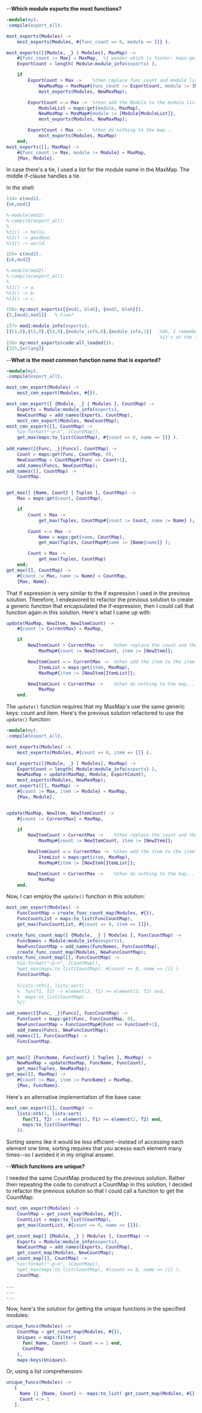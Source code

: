 --**Which module exports the most functions?**
```erlang
-module(my).
-compile(export_all).

most_exports(Modules) ->
    most_exports(Modules, #{func_count => 0, module => []} ).

most_exports([{Module, _} | Modules], MaxMap) ->
    #{func_count := Max} = MaxMap,  %I wonder which is faster: maps:get() or pattern matching?  You should be able to write: MaxMap#{count}
    ExportCount = length( Module:module_info(exports) ),

    if 
        ExportCount > Max ->    %then replace func_count and module list in the map...
            NewMaxMap = MaxMap#{func_count := ExportCount, module := [Module]},
            most_exports(Modules, NewMaxMap);

        ExportCount =:= Max ->  %then add the Module to the module list in the map...
            ModuleList = maps:get(module, MaxMap),
            NewMaxMap = MaxMap#{module := [Module|ModuleList]},
            most_exports(Modules, NewMaxMap);

        ExportCount < Max ->    %then do nothing to the map...
            most_exports(Modules, MaxMap)
    end;
most_exports([], MaxMap) ->
    #{func_count := Max, module := Module} = MaxMap,
    {Max, Module}.

  ```
In case there's a tie, I used a list for the module name in the MaxMap.  The middle if-clause handles a tie.


In the shell:
```erlang
154> c(mod1).
{ok,mod1}

%-module(mod1).
%-compile(export_all).
%
%t1() -> hello.
%t2() -> goodbye.
%t3() -> world.

155> c(mod2).
{ok,mod2}

%-module(mod2).
%-compile(export_all).
%
%t1() -> a.
%t2() -> b.
%t3() -> c.

156> my:most_exports([{mod1, blah}, {mod2, bleh}]).
{5,[mod2,mod1]}   % Five?

157> mod1:module_info(exports).
[{t1,0},{t2,0},{t3,0},{module_info,0},{module_info,1}]   %Ah, I remember the chapter mentioning this-- 
                                                         %it's at the top of p. 120.
158> my:most_exports(code:all_loaded()).
{325,[erlang]}
```

--**What is the most common function name that is exported?**
```erlang
-module(my).
-compile(export_all).

most_cmn_export(Modules) ->
    most_cmn_export(Modules, #{}).

most_cmn_export([ {Module, _} | Modules ], CountMap) ->
    Exports = Module:module_info(exports),
    NewCountMap = add_names(Exports, CountMap),
    most_cmn_export(Modules, NewCountMap);
most_cmn_export([], CountMap) ->
    %io:format("~p~n", [CountMap]),
    get_max(maps:to_list(CountMap), #{count => 0, name => []} ).
    
add_names([{Func, _}|Funcs], CountMap) ->
    Count = maps:get(Func, CountMap, 0),
    NewCountMap = CountMap#{Func => Count+1},
    add_names(Funcs, NewCountMap);
add_names([], CountMap) ->
    CountMap.


get_max([ {Name, Count} | Tuples ], CountMap) ->
    Max = maps:get(count, CountMap),

    if
        Count > Max -> 
            get_max(Tuples, CountMap#{count := Count, name := Name} );

        Count =:= Max ->
            Name = maps:get(name, CountMap),
            get_max(Tuples, CountMap#{name := [Name|name]} );

        Count < Max ->
            get_max(Tuples, CountMap)
    end;
get_max([], CountMap) ->
    #{count := Max, name := Name} = CountMap,
    {Max, Name}.
```

That if expression is very similar to the if expression I used in the previous solution.  Therefore, I endeavored to refactor the previous solution to create a generic function that encapsulated the if-expression, then I could call that function again in this solution. Here's what I came up with:

```erlang
update(MaxMap, NewItem, NewItemCount) ->
    #{count := CurrentMax} = MaxMap,

    if 
        NewItemCount > CurrentMax ->    %then replace the count and the item list in the map...
            MaxMap#{count := NewItemCount, item := [NewItem]};

        NewItemCount =:= CurrentMax ->  %then add the item to the item list in the map...
            ItemList = maps:get(item, MaxMap),
            MaxMap#{item := [NewItem|ItemList]};

        NewItemCount < CurrentMax ->    %then do nothing to the map...
            MaxMap
    end.
```
The ```update()``` function requires that my MaxMap's use the same generic keys: count and item.  Here's the previous solution refactored to use the ```update()``` function:

```erlang
-module(my).
-compile(export_all).

most_exports(Modules) ->
    most_exports(Modules, #{count => 0, item => []} ).

most_exports([{Module, _} | Modules], MaxMap) ->
    ExportCount = length( Module:module_info(exports) ),
    NewMaxMap = update(MaxMap, Module, ExportCount),
    most_exports(Modules, NewMaxMap);
most_exports([], MaxMap) ->
    #{count := Max, item := Module} = MaxMap,
    {Max, Module}.


update(MaxMap, NewItem, NewItemCount) ->
    #{count := CurrentMax} = MaxMap,

    if 
        NewItemCount > CurrentMax ->    %then replace the count and the item list in the map...
            MaxMap#{count := NewItemCount, item := [NewItem]};

        NewItemCount =:= CurrentMax ->  %then add the item to the item list in the map...
            ItemList = maps:get(item, MaxMap),
            MaxMap#{item := [NewItem|ItemList]};

        NewItemCount < CurrentMax ->    %then do nothing to the map...
            MaxMap
    end.
```    

Now, I can employ the `update()` function in this solution:
```erlang
most_cmn_export(Modules) ->
    FuncCountMap = create_func_count_map(Modules, #{}),
    FuncCountList = maps:to_list(FuncCountMap),
    get_max(FuncCountList, #{count => 0, item => []}).

create_func_count_map([ {Module, _} | Modules ], FuncCountMap) ->
    FuncNames = Module:module_info(exports),
    NewFuncCountMap = add_names(FuncNames, FuncCountMap),
    create_func_count_map(Modules, NewFuncCountMap);
create_func_count_map([], FuncCountMap) ->
    %io:format("~p~n", [CountMap]),
    %get_max(maps:to_list(CountMap), #{count => 0, name => []} ).
    FuncCountMap.
    
    %lists:nth(1, lists:sort(
    %  fun(T1, T2) -> element(2, T1) >= element(2, T2) end,
    %  maps:to_list(CountMap)
    %)).

add_names([{Func, _}|Funcs], FuncCountMap) ->
    FuncCount = maps:get(Func, FuncCountMap, 0),
    NewFuncCountMap = FuncCountMap#{Func => FuncCount+1},
    add_names(Funcs, NewFuncCountMap);
add_names([], FuncCountMap) ->
    FuncCountMap.


get_max([ {FuncName, FuncCount} | Tuples ], MaxMap) ->
    NewMaxMap = update(MaxMap, FuncName, FuncCount),
    get_max(Tuples, NewMaxMap);
get_max([], MaxMap) ->
    #{count := Max, item := FuncName} = MaxMap,
    {Max, FuncName}.
```

Here's an alternative implementation of the base case:
```erlang
most_cmn_export([], CountMap) ->
    lists:nth(1, lists:sort(
      fun(T1, T2) -> element(2, T1) >= element(2, T2) end,
      maps:to_list(CountMap)
    )).
```
Sorting seems like it would be less efficient--instead of accessing each element one time, sorting requires that you acesss each element many times--so I avoided it in my original answer.

--**Which functions are unique?**

I needed the same CountMap produced by the previous solution.  Rather then repeating the code to construct a CountMap in this solution, I decided to refactor the previous solution so that I could call a function to get the CountMap:

```erlang
most_cmn_export(Modules) ->
    CountMap = get_count_map(Modules, #{}),
    CountList = maps:to_list(CountMap),
    get_max(CountList, #{count => 0, name => []}).

get_count_map([ {Module, _} | Modules ], CountMap) ->
    Exports = Module:module_info(exports),
    NewCountMap = add_names(Exports, CountMap),
    get_count_map(Modules, NewCountMap);
get_count_map([], CountMap) ->
    %io:format("~p~n", [CountMap]),
    %get_max(maps:to_list(CountMap), #{count => 0, name => []} ).
    CountMap.

...
...
...
```

Now, here's the solution for getting the unique functions in the specified modules:
```erlang
unique_funcs(Modules) ->
    CountMap = get_count_map(Modules, #{}),
    Uniques = maps:filter(
      fun(_Name, Count) -> Count =:= 1 end,
      CountMap
    ),
    maps:keys(Uniques).

 ```
 
 Or, using a list comprehension:
 ```erlang
 unique_funcs(Modules) ->
    [
      Name || {Name, Count} <- maps:to_list( get_count_map(Modules, #{}) ),
      Count =:= 1
    ].
 ```






